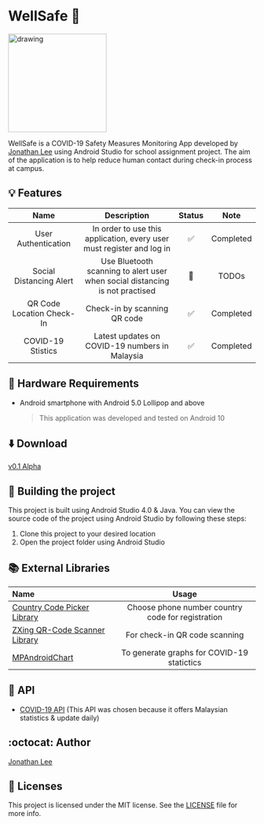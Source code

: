 # WellSafe :blue_heart:
[<img src="https://github.com/jonathanlee06/WellSafe/blob/master/app/src/main/res/drawable/wellsafe.png" alt="drawing" width="200"/>](https://github.com/jonathanlee06/WellSafe/blob/master/app/src/main/res/drawable/wellsafe.png)
<!--- ![alt text](https://github.com/jonathanlee06/WellSafe/blob/master/app/src/main/res/drawable/wellsafe.png =200x200) --->
WellSafe is a COVID-19 Safety Measures Monitoring App developed by [Jonathan Lee](https://www.github.com/jonathanlee06) using Android Studio for school assignment project. The aim of the application is to help reduce human contact during check-in process at campus.

## :bulb: Features
| Name | Description | Status | Note |
| :-------------: | :----------: | :-------------: | :----------: |
| User Authentication | In order to use this application, every user must register and log in | :white_check_mark: | Completed |
| Social Distancing Alert | Use Bluetooth scanning to alert user when social distancing is not practised | :arrows_counterclockwise: | TODOs |
| QR Code Location Check-In | Check-in by scanning QR code |:white_check_mark: | Completed |
| COVID-19 Stistics | Latest updates on COVID-19 numbers in Malaysia | :white_check_mark: | Completed |

## :iphone: Hardware Requirements
* Android smartphone with Android 5.0 Lollipop and above
    >This application was developed and tested on Android 10

## :arrow_down: Download
[v0.1 Alpha](https://github.com/jonathanlee06/WellSafe/releases/tag/v0.1-alpha)

## :hammer: Building the project
This project is built using Android Studio 4.0 & Java. You can view the source code of the project using Android Studio by following these steps:
1. Clone this project to your desired location
2. Open the project folder using Android Studio

## :books: External Libraries

| Name                                                                              | Usage                                               |
| :-------------                                                                    | :----------:                                        |
|  [Country Code Picker Library](https://github.com/hbb20/CountryCodePickerProject) | Choose phone number country code for registration   |
|  [ZXing QR-Code Scanner Library](https://github.com/zxing/zxing)                  | For check-in QR code scanning                       |
|  [MPAndroidChart](https://github.com/PhilJay/MPAndroidChart)                      | To generate graphs for COVID-19 statictics          |

## :briefcase: API
* [COVID-19 API](https://github.com/nat236919/covid19-api) (This API was chosen because it offers Malaysian statistics & update daily)

## :octocat: Author
[Jonathan Lee](https://jonathan-lee.me)

## :bookmark_tabs: Licenses
This project is licensed under the MIT license. See the [LICENSE](https://github.com/jonathanlee06/WellSafe/blob/master/LICENSE) file for more info.
